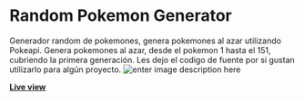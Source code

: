 # Random Pokemon Generator
Generador random de pokemones, genera pokemones al azar utilizando Pokeapi.
Genera pokemones al azar, desde el pokemon 1 hasta el 151, cubriendo la primera generación.
Les dejo el codigo de fuente por si gustan utilizarlo para algún proyecto.
![enter image description here](https://pokecatcher.zjairo.com/img/index.png)

**[Live view](pokecatcher.zjairo.com)**
